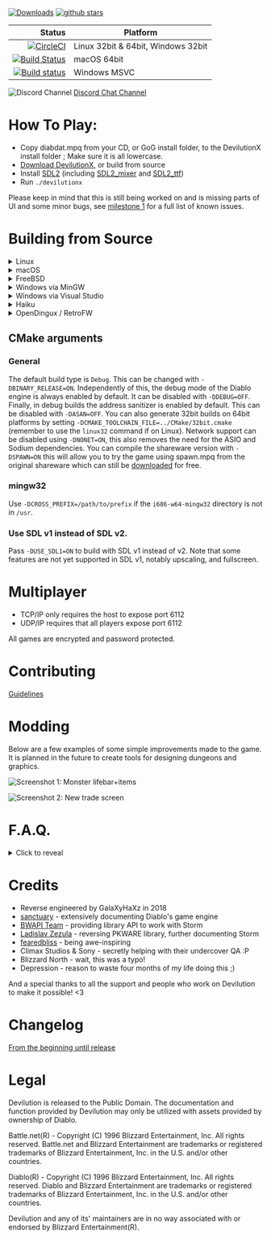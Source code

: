 [![Downloads](https://img.shields.io/github/downloads/diasurgical/devilutionX/total.svg)](https://github.com/diasurgical/devilutionX/releases)
[![github stars](https://img.shields.io/github/stars/diasurgical/devilutionX.svg)](https://github.com/diasurgical/devilutionX/stargazers)

Status | Platform
---:| ---
[![CircleCI](https://circleci.com/gh/diasurgical/devilutionX.svg?style=svg)](https://circleci.com/gh/diasurgical/devilutionX) | Linux 32bit & 64bit, Windows 32bit
[![Build Status](https://travis-ci.org/diasurgical/devilutionX.svg?branch=master)](https://travis-ci.org/diasurgical/devilutionX) | macOS 64bit
[![Build status](https://ci.appveyor.com/api/projects/status/1a0jus2372qvksht?svg=true)](https://ci.appveyor.com/project/AJenbo/devilutionx) | Windows MSVC

![Discord Channel](https://avatars3.githubusercontent.com/u/1965106?s=16&v=4) [Discord Chat Channel](https://discord.gg/aQBQdDe)

# How To Play:
 - Copy diabdat.mpq from your CD, or GoG install folder, to the DevilutionX install folder ; Make sure it is all lowercase.
 - [Download DevilutionX](https://github.com/diasurgical/devilutionX/releases), or build from source
 - Install [SDL2](https://www.libsdl.org/download-2.0.php) (including [SDL2_mixer](https://www.libsdl.org/projects/SDL_mixer/) and [SDL2_ttf](https://www.libsdl.org/projects/SDL_ttf/))
 - Run `./devilutionx`

Please keep in mind that this is still being worked on and is missing parts of UI and some minor bugs, see [milestone 1](https://github.com/diasurgical/devilutionX/milestone/1) for a full list of known issues.

# Building from Source
<details><summary>Linux</summary>

### Installing dependencies on Debian and Ubuntu
```
sudo apt-get install cmake g++ libsdl2-mixer-dev libsdl2-ttf-dev libsodium-dev
```
### Installing dependencies on Fedora
```
sudo dnf install cmake glibc-devel SDL2-devel SDL2_ttf-devel SDL2_mixer-devel libsodium-devel libasan
```
### Compiling
```
mkdir build
cd build
cmake ..
make -j$(nproc)
```
</details>

<details><summary>macOS</summary>

Make sure you have [Homebrew](https://brew.sh/) installed, then run:

```
brew bundle
mkdir build
cd build
cmake ..
make -j$(sysctl -n hw.physicalcpu)
```
</details>
<details><summary>FreeBSD</summary>
*Note: At the moment this only appears to work from a 32bit system.*

### Installing dependencies
```
pkg install cmake gcc8 sdl2_mixer sdl2_ttf libsodium
```
### Compiling
```
mkdir build
cd build
cmake -DCMAKE_C_COMPILER=/usr/local/bin/gcc8 -DCMAKE_CXX_COMPILER=/usr/local/bin/g++8 ..
make -j$(sysctl -n hw.ncpu)
```
</details>

<details><summary>Windows via MinGW</summary>

### Installing dependencies on Debian and Ubuntu

Download and place the 32bit MinGW Development Libraries of [SDL2](https://www.libsdl.org/download-2.0.php), [SDL2_mixer](https://www.libsdl.org/projects/SDL_mixer/), [SDL2_ttf](https://www.libsdl.org/projects/SDL_ttf/) and [Libsodium](https://github.com/jedisct1/libsodium/releases) in `/usr/i686-w64-mingw32`.

```
sudo apt-get install cmake gcc-mingw-w64-i686 g++-mingw-w64-i686
```
### Compiling
```
mkdir build
cd build
cmake -DASAN=OFF -DCMAKE_TOOLCHAIN_FILE=../CMake/mingwcc.cmake ..
make -j$(nproc)
```
</details>
<details><summary>Windows via Visual Studio</summary>

### Installing dependencies
Make sure to install the `C++ CMake tools for Windows` component for Visual Studio.

* **Using vcpkg (recommended)**
1. Install vcpkg following the instructions from https://github.com/microsoft/vcpkg#quick-start.

	Don't forget to perform _user-wide integration_ step for additional convenience.
2. Install required dependencies by executing the following command (via cmd or powershell):

	`vcpkg install sdl2:x86-windows sdl2-mixer:x86-windows sdl2-ttf:x86-windows libsodium:x86-windows`

	_Note: this command installs libraries compiled for x86 but it's not hard to do the same for x64 libraries if you need it_

* **Manually**
1. Download and place the 32bit MSVC Development Libraries of [SDL2](https://www.libsdl.org/download-2.0.php), [SDL2_mixer](https://www.libsdl.org/projects/SDL_mixer/), [SDL2_ttf](https://www.libsdl.org/projects/SDL_ttf/) and [Libsodium](https://github.com/jedisct1/libsodium/releases) in `%USERPROFILE%\AppData\Local\Microsoft\WindowsApps\`.
2. If dependencies are not found or you wish to place them in other location - configure required path variables in _"Manage Configurations..."_ dialog inside Visual Studio or in _cmake-gui_.

### Compiling

* **Through Open->CMake in Visual Studio**
1. Go to `File -> Open -> CMake`, select `CMakeLists.txt` from the project root.
2. Select `Build devilution.exe` from the `Build` menu.

	_Note: By default Visual Studio only creates configuration x64-Debug, to add the new configuration (e.g. x86-Debug) please click "Manage Configurations..." in combo box on the top and then on button with green plus to add a new configuration_

* **Through cmake-gui**

1. Input the path to devilutionx source directory at `Where is the source code:` field.
2. Input the path where the binaries would be placed at `Where to build the binaries:` field. If you want to place them inside source directory it's preferable to do so inside directory called `build` to avoid the binaries being added to the source tree.
3. It's recommended to input `Win32` in `Optional Platform for Generator`, otherwise it will default to x64 build.
4. In case you're using `vcpkg` select `Specify toolchain file for cross-compiling` and select the file `scripts/buildsystems/vcpkg.cmake` from `vcpkg` directory otherwise just go with `Use default native compilers`.
5. In case you need to select any paths to dependencies manually do this right in cmake-gui window.
6. Press `Generate` and open produced `.sln` file using Visual Studio.
7. Use build/debug etc. commands inside Visual Studio Solution like with any normal Visual Studio project.
</details>

<details><summary>Haiku</summary>

### Installing dependencies on 32 bit Haiku
```
pkgman install cmake_x86 devel:libsdl2_x86 devel:libsdl2_mixer_x86 devel:libsdl2_ttf_x86 devel:libsodium_x86
```
### Installing dependencies on 64 bit Haiku
```
pkgman install cmake devel:libsdl2 devel:libsdl2_mixer devel:libsdl2_ttf devel:libsodium
```
### Compiling on 32 bit Haiku
```
mkdir build
cd build
cmake -DCMAKE_C_COMPILER=gcc-x86 -DCMAKE_CXX_COMPILER=g++-x86 -DBINARY_RELEASE=ON ..
make -j$(nproc)
```
### Compiling on 64 bit Haiku
```
mkdir build
cd build
cmake ..
make -j$(nproc)
```
</details>

<details><summary>OpenDingux / RetroFW</summary>

To build DevilutionX for OpenDingux / RetroFW, you first need to build the
cross-compilation toolchain. This can take about an hour or longer and requires
~8 GiB of space.

~~~ bash
# Builds the toolchain in BUILDROOT_DIR=$HOME/rs90-toolchain
Packaging/OpenDingux/build-toolchain.sh
~~~

Then, build the executable:

~~~ bash
mkdir -p build && cd build
cmake .. -DDINGUX=ON -DDINGUX_STATIC=ON -DCMAKE_TOOLCHAIN_FILE="$HOME/rs90-buildroot/output/host/share/buildroot/toolchainfile.cmake" -DBINARY_RELEASE=ON
make -j$(nproc)
~~~

Finally, build the `ipk` package:

~~~ bash
Packaging/OpenDingux/package.sh
~~~

By default, this uses the toolchain in `${HOME}/rs90-buildroot/output/host`.
You can override this by passing
`-DDINGUX_MIPSEL_BUILDROOT=path-to-your-toolchain` to the `cmake` command.

The default toolchain uses musl libc and we compile everything statically with
the `-DDINGUX_STATIC=ON`. This is because OpenDingux devices are a zoo of libcs,
using anything from glibc to ucLibc.

</details>

## CMake arguments
### General
The default build type is `Debug`. This can be changed with `-DBINARY_RELEASE=ON`. Independently of this, the debug mode of the Diablo engine is always enabled by default. It can be disabled with `-DDEBUG=OFF`. Finally, in debug builds the address sanitizer is enabled by default. This can be disabled with `-DASAN=OFF`.
You can also generate 32bit builds on 64bit platforms by setting `-DCMAKE_TOOLCHAIN_FILE=../CMake/32bit.cmake` (remember to use the `linux32` command if on Linux).
Network support can be disabled using `-DNONET=ON`, this also removes the need for the ASIO and Sodium dependencies.
You can compile the shareware version with `-DSPAWN=ON` this will allow you to try the game using spawn.mpq from the original shareware which can still be [downloaded](http://ftp.blizzard.com/pub/demos/diablosw.exe) for free.

### mingw32
Use `-DCROSS_PREFIX=/path/to/prefix` if the `i686-w64-mingw32` directory is not in `/usr`.
### Use SDL v1 instead of SDL v2.
Pass `-DUSE_SDL1=ON` to build with SDL v1 instead of v2.
Note that some features are not yet supported in SDL v1, notably upscaling, and fullscreen.

# Multiplayer
 - TCP/IP only requires the host to expose port 6112
 - UDP/IP requires that all players expose port 6112

All games are encrypted and password protected.

# Contributing
[Guidelines](docs/CONTRIBUTING.md)

# Modding
Below are a few examples of some simple improvements made to the game. It is planned in the future to create tools for designing dungeons and graphics.

![Screenshot 1: Monster lifebar+items](https://github.com/diasurgical/scalpel/blob/master/screens/mod1.png)

![Screenshot 2: New trade screen](https://github.com/diasurgical/scalpel/blob/master/screens/mod2.png)

# F.A.Q.
<details><summary>Click to reveal</summary>

> Wow, does this mean I can download and play Diablo for free now?

No, you'll need access to the data from the original game. If you don't have an original CD then you can [buy Diablo from GoG.com](https://www.gog.com/game/diablo). Alternatively you can also use `spawn.mpq` from the [http://ftp.blizzard.com/pub/demos/diablosw.exe](shareware) version and compile the with the SPAWN flag defined.
> Cool, so I fired your mod up, but there's no 1080p or new features?

We're working on it.
> What about Hellfire?

Hellfire was a bit of a flop on the developer's part. Support may come in the future once the base game is finished.
</details>

# Credits
- Reverse engineered by GalaXyHaXz in 2018
- [sanctuary](https://github.com/sanctuary) - extensively documenting Diablo's game engine
- [BWAPI Team](https://github.com/bwapi) - providing library API to work with Storm
- [Ladislav Zezula](https://github.com/ladislav-zezula) - reversing PKWARE library, further documenting Storm
- [fearedbliss](https://github.com/fearedbliss) - being awe-inspiring
- Climax Studios & Sony - secretly helping with their undercover QA :P
- Blizzard North - wait, this was a typo!
- Depression - reason to waste four months of my life doing this ;)

And a special thanks to all the support and people who work on Devilution to make it possible! <3

# Changelog
[From the beginning until release](docs/CHANGELOG.md)

# Legal
Devilution is released to the Public Domain. The documentation and function provided by Devilution may only be utilized with assets provided by ownership of Diablo.

Battle.net(R) - Copyright (C) 1996 Blizzard Entertainment, Inc. All rights reserved. Battle.net and Blizzard Entertainment are trademarks or registered trademarks of Blizzard Entertainment, Inc. in the U.S. and/or other countries.

Diablo(R) - Copyright (C) 1996 Blizzard Entertainment, Inc. All rights reserved. Diablo and Blizzard Entertainment are trademarks or registered trademarks of Blizzard Entertainment, Inc. in the U.S. and/or other countries.

Devilution and any of its' maintainers are in no way associated with or endorsed by Blizzard Entertainment(R).

